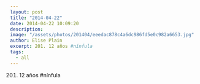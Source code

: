 ```yaml
---
layout: post
title: "2014-04-22"
date: 2014-04-22 10:09:20
description: 
image: "/assets/photos/201404/eeedac878c4a6dc986fd5e0c982a6653.jpg"
author: Elise Plain
excerpt: 201. 12 años #nínfula
tags: 
  - all
---
```


201. 12 años #nínfula
<p></p>
